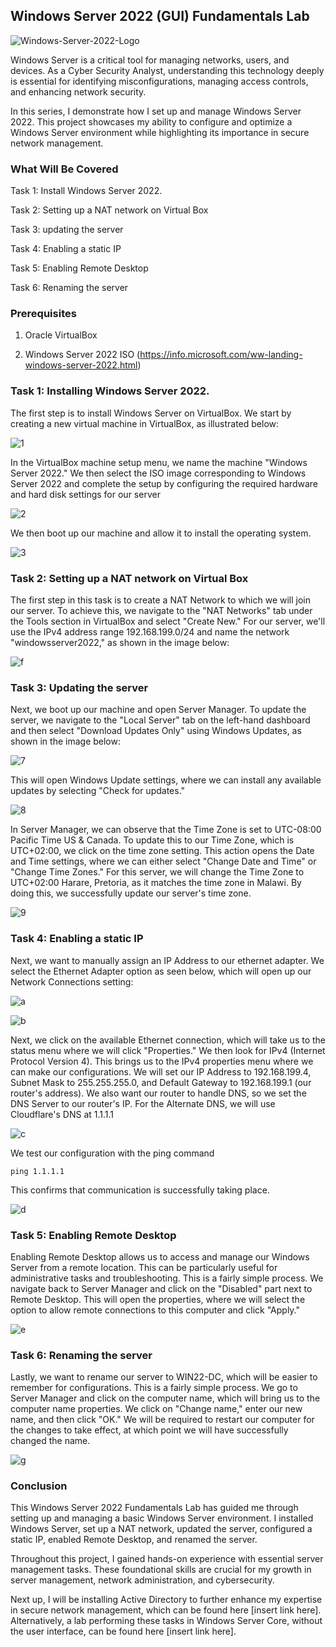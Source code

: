 ## Windows Server 2022 (GUI) Fundamentals Lab

![Windows-Server-2022-Logo](https://github.com/user-attachments/assets/e912b5ee-9216-472a-8c6c-3ac7e9bafebc)


Windows Server is a critical tool for managing networks, users, and devices. As a Cyber Security Analyst, understanding this technology deeply is essential for identifying misconfigurations, managing access controls, and enhancing network security.

In this series, I demonstrate how I set up and manage Windows Server 2022. This project showcases my ability to configure and optimize a Windows Server environment while highlighting its importance in secure network management.

### What Will Be Covered
Task 1: Install Windows Server 2022.

Task 2: Setting up a NAT network on Virtual Box

Task 3: updating the server

Task 4: Enabling a static IP

Task 5: Enabling Remote Desktop

Task 6: Renaming the server

### Prerequisites
1. Oracle VirtualBox
  
2. Windows Server 2022 ISO (https://info.microsoft.com/ww-landing-windows-server-2022.html) 

### Task 1:  Installing Windows Server 2022.

The first step is to install Windows Server on VirtualBox. We start by creating a new virtual machine in VirtualBox, as illustrated below:

![1](https://github.com/user-attachments/assets/84c4d201-4b46-44fd-9a0a-a3063ac5ea1f)

In the VirtualBox machine setup menu, we name the machine "Windows Server 2022." We then select the ISO image corresponding to Windows Server 2022 and complete the setup by configuring the required hardware and hard disk settings for our server

![2](https://github.com/user-attachments/assets/b4de9db6-cf12-4c48-9134-760baa26c7cd)


We then boot up our machine and allow it to install the operating system. 

![3](https://github.com/user-attachments/assets/7bff187b-6faf-42d5-9306-778aa50ebf7e)

### Task 2: Setting up a NAT network on Virtual Box

The first step in this task is to create a NAT Network to which we will join our server. To achieve this, we navigate to the "NAT Networks" tab under the Tools section in VirtualBox and select "Create New." For our server, we'll use the IPv4 address range 192.168.199.0/24 and name the network "windowsserver2022," as shown in the image below:

![f](https://github.com/user-attachments/assets/685146b7-0a86-4b7b-90f8-e5a84b301946)

### Task 3: Updating the server

Next, we boot up our machine and open Server Manager. To update the server, we navigate to the "Local Server" tab on the left-hand dashboard and then select "Download Updates Only" using Windows Updates, as shown in the image below:

![7](https://github.com/user-attachments/assets/8c2a23b7-4f38-4cb5-85b0-65684b293575)

This will open Windows Update settings, where we can install any available updates by selecting "Check for updates."

![8](https://github.com/user-attachments/assets/93cc60f1-fd6f-410c-ae10-fbf5553e30d0) 

In Server Manager, we can observe that the Time Zone is set to UTC-08:00 Pacific Time US & Canada. To update this to our Time Zone, which is UTC+02:00, we click on the time zone setting. This action opens the Date and Time settings, where we can either select "Change Date and Time" or "Change Time Zones." For this server, we will change the Time Zone to UTC+02:00 Harare, Pretoria, as it matches the time zone in Malawi. By doing this, we successfully update our server's time zone.

![9](https://github.com/user-attachments/assets/360c30f2-b58b-4d16-a8c0-22cb251e27f8)

### Task 4: Enabling a static IP
Next, we want to manually assign an IP Address to our ethernet adapter. We select the Ethernet Adapter option as seen below, which will open up our Network Connections setting: 

![a](https://github.com/user-attachments/assets/7d45f0c0-1876-4d58-bfec-eb20e6ab6c31)

![b](https://github.com/user-attachments/assets/b9f730f1-7cf5-4caf-a6f4-8e8fe9bbebdc)

Next, we click on the available Ethernet connection, which will take us to the status menu where we will click "Properties." We then look for IPv4 (Internet Protocol Version 4). This brings us to the IPv4 properties menu where we can make our configurations. We will set our IP Address to 192.168.199.4, Subnet Mask to 255.255.255.0, and Default Gateway to 192.168.199.1 (our router's address). We also want our router to handle DNS, so we set the DNS Server to our router's IP. For the Alternate DNS, we will use Cloudflare's DNS at 1.1.1.1

![c](https://github.com/user-attachments/assets/592af476-164a-4a61-b539-768f8123dfb9)


We test our configuration with the ping command
``` tsql
ping 1.1.1.1
```
This confirms that communication is successfully taking place. 

![d](https://github.com/user-attachments/assets/2281af6d-2ab8-4647-86bc-bda00827a56f)

### Task 5: Enabling Remote Desktop

Enabling Remote Desktop allows us to access and manage our Windows Server from a remote location. This can be particularly useful for administrative tasks and troubleshooting.
This is a fairly simple process. We navigate back to Server Manager and click on the "Disabled" part next to Remote Desktop. This will open the properties, where we will select the option to allow remote connections to this computer and click "Apply."

![e](https://github.com/user-attachments/assets/8de5c352-5695-4dfd-9035-737b23fcdccd)

### Task 6: Renaming the server 

Lastly, we want to rename our server to WIN22-DC, which will be easier to remember for configurations. This is a fairly simple process. We go to Server Manager and click on the computer name, which will bring us to the computer name properties. We click on "Change name," enter our new name, and then click "OK." We will be required to restart our computer for the changes to take effect, at which point we will have successfully changed the name.

![g](https://github.com/user-attachments/assets/1521a435-e6f2-42b1-a411-2765cce26de0)

### Conclusion

This Windows Server 2022 Fundamentals Lab has guided me through setting up and managing a basic Windows Server environment. I installed Windows Server, set up a NAT network, updated the server, configured a static IP, enabled Remote Desktop, and renamed the server.

Throughout this project, I gained hands-on experience with essential server management tasks. These foundational skills are crucial for my growth in server management, network administration, and cybersecurity.

Next up, I will be installing Active Directory to further enhance my expertise in secure network management, which can be found here [insert link here]. Alternatively, a lab performing these tasks in Windows Server Core, without the user interface, can be found here [insert link here].
